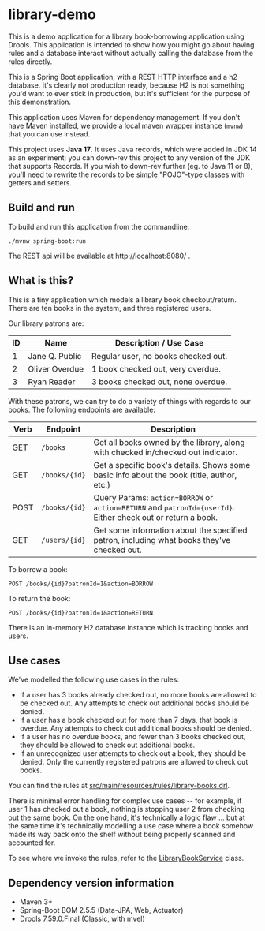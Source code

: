 # library-demo

This is a demo application for a library book-borrowing application using Drools. This application is intended to show
how you might go about having rules and a database interact without actually calling the database from the rules 
directly.

This is a Spring Boot application, with a REST HTTP interface and a h2 database. It's clearly not production ready, 
because H2 is not something you'd want to ever stick in production, but it's sufficient for the purpose of this 
demonstration.

This application uses Maven for dependency management. If you don't have Maven installed, we provide a local maven 
wrapper instance (`mvnw`) that you can use instead.

This project uses **Java 17**. It uses Java records, which were added in JDK 14 as an experiment; you can down-rev this 
project to any version of the JDK that supports Records. If you wish to down-rev further (eg. to Java 11 or 8), you'll 
need to rewrite the records to be simple "POJO"-type classes with getters and setters.  

## Build and run

To build and run this application from the commandline:

```
./mvnw spring-boot:run
```

The REST api will be available at http://localhost:8080/ .

## What is this?

This is a tiny application which models a library book checkout/return. There are ten books in the system, and three 
registered users.

Our library patrons are:

| ID | Name           | Description / Use Case              |
|----|----------------|-------------------------------------|
| 1  | Jane Q. Public | Regular user, no books checked out. |
| 2  | Oliver Overdue | 1 book checked out, very overdue.   |
| 3  | Ryan Reader    | 3 books checked out, none overdue.  |

With these patrons, we can try to do a variety of things with regards to our books. The following endpoints are 
available:

| Verb | Endpoint      | Description                                                                                                  |
|------|---------------|--------------------------------------------------------------------------------------------------------------|
| GET  | `/books`      | Get all books owned by the library, along with checked in/checked out indicator.                             |
| GET  | `/books/{id}` | Get a specific book's details. Shows some basic info about the book (title, author, etc.)                    |
| POST | `/books/{id}` | Query Params: `action=BORROW` or `action=RETURN` and `patronId={userId}`. Either check out or return a book. |
| GET  | `/users/{id}` | Get some information about the specified patron, including what books they've checked out.                   |

To borrow a book:
```
POST /books/{id}?patronId=1&action=BORROW
```

To return the book:
```
POST /books/{id}?patronId=1&action=RETURN
```

There is an in-memory H2 database instance which is tracking books and users.

## Use cases

We've modelled the following use cases in the rules:

* If a user has 3 books already checked out, no more books are allowed to be checked out. Any attempts to check out 
  additional books should be denied.
* If a user has a book checked out for more than 7 days, that book is overdue. Any attempts to check out additional 
  books should be denied.
* If a user has no overdue books, and fewer than 3 books checked out, they should be allowed to check out additional 
  books.
* If an unrecognized user attempts to check out a book, they should be denied. Only the currently registered patrons are
  allowed to check out books.

You can find the rules at [src/main/resources/rules/library-books.drl](./src/main/resources/rules/library-books.drl).

There is minimal error handling for complex use cases -- for example, if user 1 has checked out a book, nothing is 
stopping user 2 from checking out the same book. On the one hand, it's technically a logic flaw ... but at the same time
it's technically modelling a use case where a book somehow made its way back onto the shelf without being properly
scanned and accounted for.

To see where we invoke the rules, refer to the 
[LibraryBookService](./src/main/java/app/roddy/librarydemo/LibraryBookService.java) class.

## Dependency version information

* Maven 3+
* Spring-Boot BOM 2.5.5 (Data-JPA, Web, Actuator)
* Drools 7.59.0.Final (Classic, with mvel)